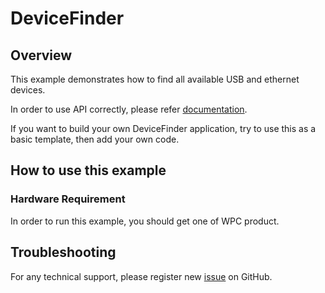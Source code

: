 # DeviceFinder

## Overview

This example demonstrates how to find all available USB and ethernet devices.

In order to use API correctly, please refer [documentation](https://wpc-systems-ltd.github.io/WPC_Python_driver_release/).

If you want to build your own DeviceFinder application, try to use this as a basic template, then add your own code.

## How to use this example

### Hardware Requirement

In order to run this example, you should get one of WPC product. 

## Troubleshooting

For any technical support, please register new [issue](https://github.com/WPC-Systems-Ltd/WPC_Python_driver_release/issues) on GitHub.